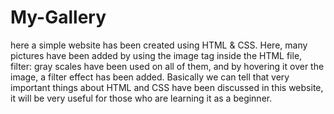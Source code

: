 # My-Gallery
here a simple website has been created using HTML & CSS. 
Here, many pictures have been added by using the image tag inside the HTML file, filter: gray scales have been used on all of them, and by hovering it over the image, a filter effect has been added.
Basically we can tell that very important things about HTML and CSS have been discussed in this website, it will be very useful for those who are learning it as a beginner.

